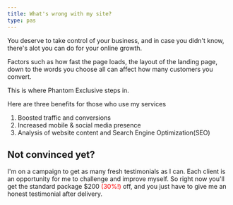```yaml
---
title: What's wrong with my site? 
type: pas 
---
```


You deserve to take control of your business, and in case you didn't know, there's alot you can do for your online growth.

Factors such as how fast the page loads, the layout of the landing page, down to the words you choose all can affect how many customers you convert.

This is where Phantom Exclusive steps in.

Here are three benefits for those who use my services

1. Boosted traffic and conversions
2. Increased mobile & social media presence
3. Analysis of website content and Search Engine Optimization(SEO)

## Not convinced yet?
I'm on a campaign to get as many fresh testimonials as I can. Each client is an opportunity for me to challenge and improve myself. So right now you'll get the standard package $200 <span style="color:red">(30%!)</span> off, and you just have to give me an honest testimonial after delivery.